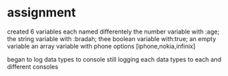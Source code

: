 # assignment
 created 6 variables
 each named differentely
 the number variable with :age;
 the string variable with :bradah;
 thee boolean variable with:true;
an empty variable
an array variable with phone options
[iphone,nokia,infinix]

began to log data types to console
still logging each data types to each and different consoles 
